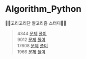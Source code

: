 # Algorithm_Python
🙆‍♂️고리고리단 알고리즘 스터디🙆‍♀️
     
>4344 [문제](https://www.acmicpc.net/problem/4344)   [풀이](https://github.com/juno7803/Algorithm_Python/blob/main/4344%ED%8F%89%EA%B7%A0%EC%9D%80%EB%84%98%EA%B2%A0%EC%A7%80/4344.py)   
>9012 [문제](https://www.acmicpc.net/problem/9012) [풀이](https://github.com/juno7803/Algorithm_Python/blob/main/9012%EA%B4%84%ED%98%B8/9012.py)   
>17608 [문제](https://www.acmicpc.net/problem/17608)   [풀이](https://github.com/juno7803/Algorithm_Python/blob/main/17608%EB%A7%89%EB%8C%80%EA%B8%B0/17608.py)   
>1966 [문제](https://www.acmicpc.net/problem/1966) [풀이](https://github.com/juno7803/Algorithm_Python/blob/main/1966%ED%94%84%EB%A6%B0%ED%84%B0%ED%81%90/1966.py)   
